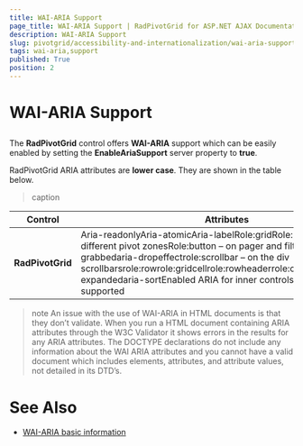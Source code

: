 ```yaml
---
title: WAI-ARIA Support
page_title: WAI-ARIA Support | RadPivotGrid for ASP.NET AJAX Documentation
description: WAI-ARIA Support
slug: pivotgrid/accessibility-and-internationalization/wai-aria-support
tags: wai-aria,support
published: True
position: 2
---
```


# WAI-ARIA Support





## 

The **RadPivotGrid** control offers **WAI-ARIA** support which can be easily enabled by setting the **EnableAriaSupport** server property to **true**.

RadPivotGrid ARIA attributes are **lower case**. They are shown in the table below.


>caption  

|  **Control**  |  **Attributes**  |
| ------ | ------ |
| **RadPivotGrid** |Aria-readonlyAria-atomicAria-labelRole:gridRole:presentation – on different pivot zonesRole:button – on pager and filter buttonsaria-grabbedaria-dropeffectrole:scrollbar – on the div scrollbarsrole:rowrole:gridcellrole:rowheaderrole:columnheaderaria-expandedaria-sortEnabled ARIA for inner controls – where it is supported|

>note An issue with the use of WAI-ARIA in HTML documents is that they don’t validate. When you run a HTML document containing ARIA attributes through the W3C Validator it shows errors in the results for any ARIA attributes. The DOCTYPE declarations do not include any information about the WAI ARIA attributes and you cannot have a valid document which includes elements, attributes, and attribute values, not detailed in its DTD’s.
>


# See Also

 * [WAI-ARIA basic information](http://www.w3.org/WAI/intro/aria)
